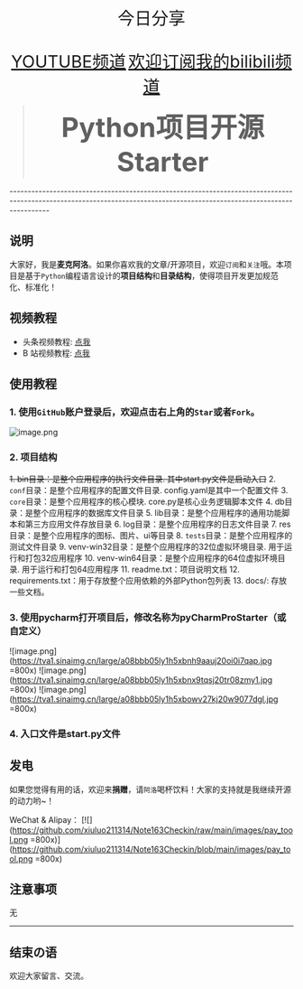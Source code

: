 

<div align="center">
  <img alt="" id="zhh-logo-path" src="https://article.biliimg.com/bfs/article/f64d2c3eaa0bad6350e7c956b56116b05b3d9bf0.png" />
  <div style="margin-top:1.1em;margin-bottom:1.1em;font-size:30px">今日分享</div>
  <div>
  <a href="https://www.youtube.com/channel/UCHDCnROLuwphs9sHHjwGj5g" style="margin-top:1.1em;margin-bottom:1.1em;font-size:30px">YOUTUBE频道</a>
  <a href="https://space.bilibili.com/558452474" style="margin-top:1.1em;margin-bottom:1.1em;font-size:30px;">欢迎订阅我的bilibili频道</a>
  <blockquote><b><font id="zhh-article-name" size="7">Python项目开源Starter</font></b></blockquote>
  </div>
</div>
-----------------------------------------------------------------------------------------------------------------------------------------------------------------------

## 说明
大家好，我是**麦克阿洛**。如果你喜欢我的文章/开源项目，欢迎`订阅`和`关注`哦。本项目是基于`Python`编程语言设计的**项目结构**和**目录结构**，使得项目开发更加规范化、标准化！


## 视频教程
* 头条视频教程: [点我](https://www.youtube.com/channel/UCHDCnROLuwphs9sHHjwGj5g)
* B 站视频教程: [点我](https://space.bilibili.com/558452474)


## 使用教程
### 1. 使用`GitHub`账户登录后，欢迎点击右上角的`Star`或者`Fork`。
![image.png](https://tva1.sinaimg.cn/large/a08bbb05ly1h5xbj3o4uxj20hr0brq4b.jpg)


### 2. 项目结构
~~1. bin目录：是整个应用程序的执行文件目录. 其中start.py文件是启动入口~~
2. `conf`目录：是整个应用程序的配置文件目录. config.yaml是其中一个配置文件
3. `core`目录：是整个应用程序的核心模块. core.py是核心业务逻辑脚本文件
4. db目录：是整个应用程序的数据库文件目录
5. lib目录：是整个应用程序的通用功能脚本和第三方应用文件存放目录
6. log目录：是整个应用程序的日志文件目录
7. res目录：是整个应用程序的图标、图片、ui等目录
8. `tests`目录：是整个应用程序的测试文件目录
9. venv-win32目录：是整个应用程序的32位虚拟环境目录. 用于运行和打包32应用程序
10. venv-win64目录：是整个应用程序的64位虚拟环境目录. 用于运行和打包64应用程序
11. readme.txt：项目说明文档
12. requirements.txt：用于存放整个应用依赖的外部Python包列表
13. docs/: 存放一些文档。

### 3. 使用pycharm打开项目后，修改名称为**pyCharmProStarter**（或自定义）
 
![image.png](https://tva1.sinaimg.cn/large/a08bbb05ly1h5xbnh9aauj20oi0i7qap.jpg =800x)
![image.png](https://tva1.sinaimg.cn/large/a08bbb05ly1h5xbnx9tqsj20tr08zmy1.jpg =800x)
![image.png](https://tva1.sinaimg.cn/large/a08bbb05ly1h5xbowv27kj20w9077dgl.jpg =800x)

### 4. 入口文件是start.py文件

## 发电

如果您觉得有用的话，欢迎来**捐赠**，请`阿洛`喝杯饮料！大家的支持就是我继续开源的动力哟~！

WeChat & Alipay： [![](https://github.com/xiuluo211314/Note163Checkin/raw/main/images/pay_tool.png =800x)](https://github.com/xiuluo211314/Note163Checkin/blob/main/images/pay_tool.png =800x)


## 注意事项
无

-------------------------------------------------------------------------------------------------------------------------
## 结束の语 
欢迎大家留言、交流。

